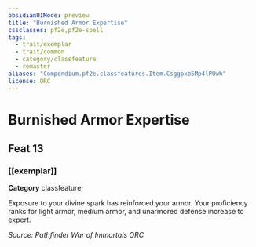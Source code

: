 ```yaml
---
obsidianUIMode: preview
title: "Burnished Armor Expertise"
cssclasses: pf2e,pf2e-spell
tags:
  - trait/exemplar
  - trait/common
  - category/classfeature
  - remaster
aliases: "Compendium.pf2e.classfeatures.Item.Csggpxb5Mp4lPUwh"
license: ORC
---
```

# Burnished Armor Expertise
## Feat 13
### [[exemplar]]

**Category** classfeature; 




Exposure to your divine spark has reinforced your armor. Your proficiency ranks for light armor, medium armor, and unarmored defense increase to expert.

*Source: Pathfinder War of Immortals*
*ORC*